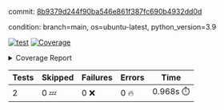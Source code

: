 commit: [8b9379d244f90ba546e861f387fc690b4932dd0d](https://github.com/rcmdnk/s3-reader/tree/8b9379d244f90ba546e861f387fc690b4932dd0d)

condition: branch=main, os=ubuntu-latest, python_version=3.9

[![test](https://github.com/rcmdnk/s3-reader/actions/workflows/test.yml/badge.svg)](https://github.com/rcmdnk/s3-reader/actions/runs/9355339380)
<a href="https://github.com/rcmdnk/s3-reader/blob/8b9379d244f90ba546e861f387fc690b4932dd0d/README.md"><img alt="Coverage" src="https://img.shields.io/badge/Coverage-42%25-orange.svg" /></a><details><summary>Coverage Report </summary><table><tr><th>File</th><th>Stmts</th><th>Miss</th><th>Cover</th><th>Missing</th></tr><tbody><tr><td colspan="5"><b>src/s3_reader</b></td></tr><tr><td>&nbsp; &nbsp;<a href="https://github.com/rcmdnk/s3-reader/blob/8b9379d244f90ba546e861f387fc690b4932dd0d/src/s3_reader/file.py">file.py</a></td><td>71</td><td>44</td><td>38%</td><td><a href="https://github.com/rcmdnk/s3-reader/blob/8b9379d244f90ba546e861f387fc690b4932dd0d/src/s3_reader/file.py#L54-L56">54&ndash;56</a>, <a href="https://github.com/rcmdnk/s3-reader/blob/8b9379d244f90ba546e861f387fc690b4932dd0d/src/s3_reader/file.py#L59">59</a>, <a href="https://github.com/rcmdnk/s3-reader/blob/8b9379d244f90ba546e861f387fc690b4932dd0d/src/s3_reader/file.py#L62-L69">62&ndash;69</a>, <a href="https://github.com/rcmdnk/s3-reader/blob/8b9379d244f90ba546e861f387fc690b4932dd0d/src/s3_reader/file.py#L72-L74">72&ndash;74</a>, <a href="https://github.com/rcmdnk/s3-reader/blob/8b9379d244f90ba546e861f387fc690b4932dd0d/src/s3_reader/file.py#L78-L84">78&ndash;84</a>, <a href="https://github.com/rcmdnk/s3-reader/blob/8b9379d244f90ba546e861f387fc690b4932dd0d/src/s3_reader/file.py#L88-L92">88&ndash;92</a>, <a href="https://github.com/rcmdnk/s3-reader/blob/8b9379d244f90ba546e861f387fc690b4932dd0d/src/s3_reader/file.py#L97-L121">97&ndash;121</a>, <a href="https://github.com/rcmdnk/s3-reader/blob/8b9379d244f90ba546e861f387fc690b4932dd0d/src/s3_reader/file.py#L124-L137">124&ndash;137</a></td></tr><tr><td><b>TOTAL</b></td><td><b>76</b></td><td><b>44</b></td><td><b>42%</b></td><td>&nbsp;</td></tr></tbody></table></details>

| Tests | Skipped | Failures | Errors | Time |
| ----- | ------- | -------- | -------- | ------------------ |
| 2 | 0 :zzz: | 0 :x: | 0 :fire: | 0.968s :stopwatch: |

